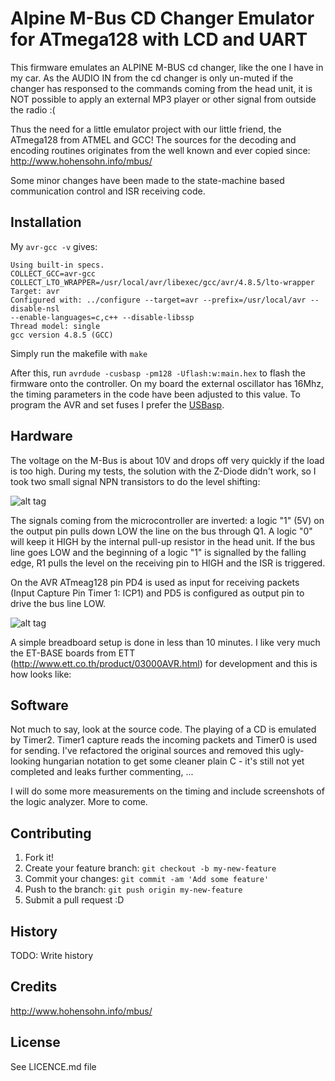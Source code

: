 # Alpine M-Bus CD Changer Emulator for ATmega128 with LCD and UART

This firmware emulates an ALPINE M-BUS cd changer, like the one I have in my car. As the AUDIO IN from the cd changer is only un-muted if the changer has responsed
 to the commands coming from the head unit, it is NOT possible to apply an external MP3 player or other signal from outside the radio :(

Thus the need for a little emulator project with our little friend, the ATmega128 from ATMEL and GCC! The sources for the decoding and encoding routines originates 
from the well known and ever copied since: http://www.hohensohn.info/mbus/

Some minor changes have been made to the state-machine based communication control and ISR receiving code.

## Installation

My `avr-gcc -v` gives:
```
Using built-in specs.
COLLECT_GCC=avr-gcc
COLLECT_LTO_WRAPPER=/usr/local/avr/libexec/gcc/avr/4.8.5/lto-wrapper
Target: avr
Configured with: ../configure --target=avr --prefix=/usr/local/avr --disable-nsl
--enable-languages=c,c++ --disable-libssp
Thread model: single
gcc version 4.8.5 (GCC) 
```
Simply run the makefile with `make`

After this, run `avrdude -cusbasp -pm128 -Uflash:w:main.hex` to flash the firmware onto the controller. On my board the external oscillator has 16Mhz, the timing parameters in the code have been adjusted to this value. To program the AVR and set fuses I prefer the [USBasp](http://www.fischl.de/usbasp/).

## Hardware

The voltage on the M-Bus is about 10V and drops off very quickly if the load is too high. During my tests, the solution with the Z-Diode didn't work, so I took two small signal NPN transistors to do the level shifting:

![alt tag](https://raw.githubusercontent.com/picohari/atmega128_alpine-mbus-emulator/master/M-BUS_Adapter/adapter.png)

The signals coming from the microcontroller are inverted: a logic "1" (5V) on the output pin pulls down LOW the line on the bus through Q1. A logic "0" will keep it HIGH by the internal pull-up resistor in the head unit.
If the bus line goes LOW and the beginning of a logic "1" is signalled by the falling edge, R1 pulls the level on the receiving pin to HIGH and the ISR is triggered.

On the AVR ATmeag128 pin PD4 is used as input for receiving packets (Input Capture Pin Timer 1: ICP1) and PD5 is configured as output pin to drive the bus line LOW.

![alt tag](https://raw.githubusercontent.com/picohari/atmega128_alpine-mbus-emulator/master/M-BUS_Adapter/board.png)

A simple breadboard setup is done in less than 10 minutes. I like very much the ET-BASE boards from ETT (http://www.ett.co.th/product/03000AVR.html) for development and this is how looks like:

## Software

Not much to say, look at the source code. The playing of a CD is emulated by Timer2. Timer1 capture reads the incoming packets and Timer0 is used for sending. I've refactored the original sources and removed this ugly-looking hungarian notation to get some cleaner plain C - it's still not yet completed and leaks further commenting, ...

I will do some more measurements on the timing and include screenshots of the logic analyzer. More to come. 

## Contributing

1. Fork it!
2. Create your feature branch: `git checkout -b my-new-feature`
3. Commit your changes: `git commit -am 'Add some feature'`
4. Push to the branch: `git push origin my-new-feature`
5. Submit a pull request :D

## History

TODO: Write history

## Credits

http://www.hohensohn.info/mbus/


## License

See LICENCE.md file